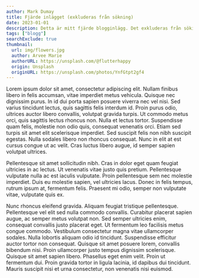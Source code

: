 ```yaml
---
author: Mark Dumay
title: Fjärde inlägget (exkluderas från sökning)
date: 2023-01-01
description: Detta är mitt fjärde blogginlägg. Det exkluderas från sökindexet.
tags: ["blogg"]
searchExclude: true
thumbnail:
  url: img/flowers.jpg
  author: Arvee Marie
  authorURL: https://unsplash.com/@flutterhappy
  origin: Unsplash
  originURL: https://unsplash.com/photos/YnfGtpt2gf4
---
```

Lorem ipsum dolor sit amet, consectetur adipiscing elit. Nullam finibus libero in felis accumsan, vitae imperdiet metus vehicula. Quisque nec dignissim purus. In id dui porta sapien posuere viverra nec vel nisi. Sed varius tincidunt lectus, quis sagittis felis interdum id. Proin purus odio, ultrices auctor libero convallis, volutpat gravida turpis. Ut commodo metus orci, quis sagittis lectus rhoncus non. Nulla et lectus tortor. Suspendisse quam felis, molestie non odio quis, consequat venenatis orci. Etiam sed turpis sit amet elit scelerisque imperdiet. Sed suscipit felis non nibh suscipit egestas. Nulla sodales libero non rhoncus consequat. Nunc in elit at est cursus congue ut ac velit. Cras luctus libero augue, id semper sapien volutpat ultrices.

Pellentesque sit amet sollicitudin nibh. Cras in dolor eget quam feugiat ultricies in ac lectus. Ut venenatis vitae justo quis pretium. Pellentesque vulputate nulla ac est iaculis vulputate. Proin pellentesque sem nec molestie imperdiet. Duis eu molestie sapien, vel ultricies lacus. Donec in felis tempus, rutrum ipsum at, fermentum felis. Praesent mi odio, semper non vulputate vitae, vulputate quis ex.

Nunc rhoncus eleifend gravida. Aliquam feugiat tristique pellentesque. Pellentesque vel elit sed nulla commodo convallis. Curabitur placerat sapien augue, ac semper metus volutpat non. Sed semper ultricies enim, consequat convallis justo placerat eget. Ut fermentum leo facilisis metus congue commodo. Vestibulum consectetur magna vitae ullamcorper sodales. Nulla lobortis aliquam odio id tincidunt. Suspendisse efficitur auctor tortor non consequat. Quisque sit amet posuere lorem, convallis bibendum nisi. Proin ullamcorper justo tempus dignissim scelerisque. Quisque sit amet sapien libero. Phasellus eget enim velit. Proin ut fermentum dui. Proin gravida tortor in ligula lacinia, id dapibus dui tincidunt. Mauris suscipit nisi et urna consectetur, non venenatis nisi euismod.
